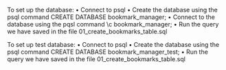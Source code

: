 To set up the database:
• Connect to psql
• Create the database using the psql command CREATE DATABASE bookmark_manager;
• Connect to the database using the pqsl command \c bookmark_manager;
• Run the query we have saved in the file 01_create_bookmarks_table.sql

To set up test database:
• Connect to psql
• Create the database using the psql command CREATE DATABASE bookmark_manager_test;
• Run the query we have saved in the file 01_create_bookmarks_table.sql